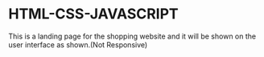 # HTML-CSS-JAVASCRIPT
This is a landing page for the shopping website and it will be shown on the user interface as shown.(Not Responsive)
